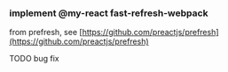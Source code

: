 ### implement @my-react fast-refresh-webpack

from prefresh, see [https://github.com/preactjs/prefresh](https://github.com/preactjs/prefresh)

TODO  bug fix